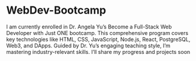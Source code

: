# WebDev-Bootcamp
I am currently enrolled in Dr. Angela Yu’s Become a Full-Stack Web Developer with Just ONE bootcamp. This comprehensive program covers key technologies like HTML, CSS, JavaScript, Node.js, React, PostgreSQL, Web3, and DApps. Guided by Dr. Yu’s engaging teaching style, I’m mastering industry-relevant skills. I’ll share my progress and projects soon
